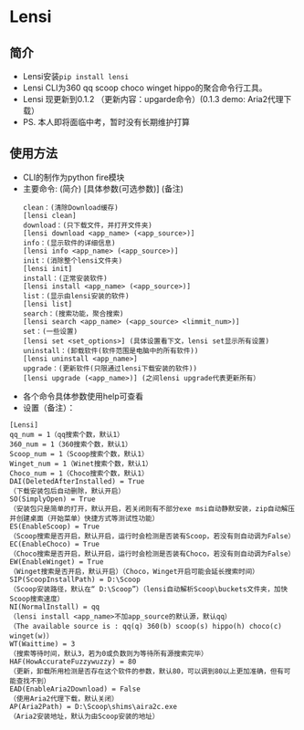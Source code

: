 # Lensi
## 简介

+ Lensi安装`pip install lensi`
+ Lensi CLI为360 qq scoop choco winget hippo的聚合命令行工具。
+ Lensi 现更新到0.1.2 （更新内容：upgarde命令）(0.1.3 demo: Aria2代理下载）
+ PS. 本人即将面临中考，暂时没有长期维护打算
## 使用方法
+ CLI的制作为python fire模块
+ 主要命令: (简介) [具体参数(可选参数)] (备注)
  ```
  clean：(清除Download缓存) 
  [lensi clean]
  download：(只下载文件，并打开文件夹) 
  [lensi download <app_name> (<app_source>)]
  info：(显示软件的详细信息) 
  [lensi info <app_name> (<app_source>)]
  init：(消除整个lensi文件夹) 
  [lensi init]
  install：(正常安装软件) 
  [lensi install <app_name> (<app_source>)]
  list：(显示由lensi安装的软件) 
  [lensi list]
  search：(搜索功能，聚合搜索) 
  [lensi search <app_name> (<app_source> <limmit_num>)]
  set：(一些设置) 
  [lensi set <set_options>] (具体设置看下文，lensi set显示所有设置)
  uninstall：(卸载软件(软件范围是电脑中的所有软件)) 
  [lensi uninstall <app_name>]
  upgrade：(更新软件(只限通过lensi下载安装的软件)) 
  [lensi upgrade (<app_name>)] (之间lensi upgrade代表更新所有）
  ```
+ 各个命令具体参数使用help可查看
+ 设置（备注）：
```
[Lensi]
qq_num = 1（qq搜索个数，默认1）
360_num = 1（360搜索个数，默认1）
Scoop_num = 1（Scoop搜索个数，默认1）
Winget_num = 1（Winet搜索个数，默认1）
Choco_num = 1（Choco搜索个数，默认1）
DAI(DeletedAfterInstalled) = True
（下载安装包后自动删除，默认开启）
SO(SimplyOpen) = True
（安装包只是简单的打开，默认开启，若关闭则有不部分exe msi自动静默安装，zip自动解压并创建桌面（开始菜单）快捷方式等测试性功能）
ES(EnableScoop) = True
（Scoop搜索是否开启，默认开启，运行时会检测是否装有Scoop，若没有则自动调为False）
EC(EnableChoco) = True
（Choco搜索是否开启，默认开启，运行时会检测是否装有Choco，若没有则自动调为False）
EW(EnableWinget) = True
（Winget搜索是否开启，默认开启）（Choco，Winget开启可能会延长搜索时间）
SIP(ScoopInstallPath) = D:\Scoop
（Scoop安装路径，默认在“ D:\Scoop”）（lensi自动解析Scoop\buckets文件夹，加快Scoop搜索速度）
NI(NormalInstall) = qq
（lensi install <app_name>不加app_source的默认源，默认qq）
（The available source is : qq(q) 360(b) scoop(s) hippo(h) choco(c) winget(w)）
WT(Waittime) = 3
（搜索等待时间，默认3，若为0或负数则为等待所有源搜索完毕）
HAF(HowAccurateFuzzywuzzy) = 80
（更新，卸载所用检测是否存在这个软件的参数，默认80，可以调到80以上更加准确，但有可能查找不到）
EAD(EnableAria2Download) = False
（使用Aria2代理下载，默认关闭）
AP(Aria2Path) = D:\Scoop\shims\aira2c.exe
（Aria2安装地址，默认为由Scoop安装的地址）
```
